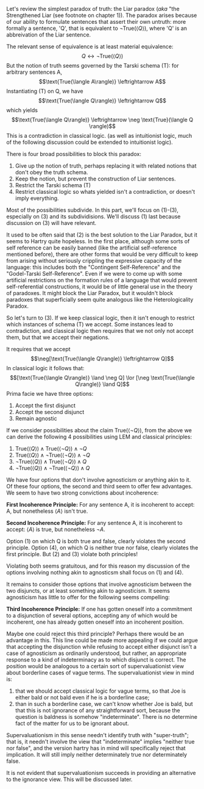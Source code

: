 Let's review the simplest paradox of truth: the Liar paradox (*aka* "the Strengthened Liar (see footnote on chapter 1)). The paradox arises because of our ability to formulate sentences that assert their own untruth: more formally a sentence, 'Q', that is equivalent to $\neg \text{True}(\langle Q \rangle)$, where 'Q' is an abbreivation of the Liar sentence.

The relevant sense of equivalence is at least material equivalence: $$Q \leftrightarrow \neg \text{True}(\langle Q \rangle)$$
But the notion of truth seems governed by the Tarski schema (T): for arbitrary sentences A, $$\text{True(\langle A\rangle)} \leftrightarrow A$$
Instantiating (T) on Q, we have $$\text{True(\langle Q\rangle)} \leftrightarrow Q$$
which yields $$\text{True(\langle Q\rangle)} \leftrightarrow \neg \text{True}(\langle Q \rangle)$$
This is a contradiction in classical logic.  (as well as intuitionist logic, much of the following discussion could be extended to intuitionist logic).

There is four broad possibilities to block this paradox:
1. Give up the notion of truth, perhaps replacing it with related notions that don't obey the truth schema.
2. Keep the notion, but prevent the construction of Liar sentences.
3. Restrict the Tarski schema (T)
4. Restrict classical logic so whats yielded isn't a contradiction, or doesn't imply everything.

Most of the possibilities subdivide. In this part, we'll focus on (1)-(3), especially on (3) and its subdividisions. We'll discuss (1) last because discussion on (3) will have relevant.

It used to be often said that (2) is the best solution to the Liar Paradox, but it seems to Hartry quite hopeless. In the first place, although some sorts of self reference can be easily banned (like the artificial self-reference mentioned before), there are other forms that would be very difficult to keep from arising without seriously crippling the expressive capacity of the language: this includes both the "Contingent Self-Reference" and the "Godel-Tarski Self-Reference". Even if we were to come up with some artificial restrictions on the formation rules of a language that would prevent self-referential constructions, it would be of little general use in the theory of paradoxes. It might block the Liar Paradox, but it wouldn't block paradoxes that superficially seem quite analogous like the Heterologicality Paradox.

So let's turn to (3). If we keep classical logic, then it isn't enough to restrict which instances of schema (T) we accept. Some instances lead to contradiction, and classical logic then requires that we not only not accept them, but that we accept their negations.

It requires that we accept $$\neg[\text{True(\langle Q\rangle)} \leftrightarrow Q]$$
In classical logic it follows that: $$[\text{True(\langle Q\rangle)} \land \neg Q] \lor [\neg \text{True(\langle Q\rangle)} \land Q]$$
Prima facie we have three options:
1. Accept the first disjunct
2. Accept the second disjunct
3. Remain agnostic

If we consider possibilities about the claim $\text{True}(\langle \neg Q \rangle)$, from the above we can derive the following 4 possibilities using LEM and classical principles:
1. $\text{True}(\langle Q \rangle) \land \text{True}(\langle \neg Q \rangle) \land \neg Q$
2. $\text{True}(\langle Q \rangle) \land \neg \text{True}(\langle \neg Q \rangle) \land \neg Q$
3. $\neg \text{True}(\langle Q \rangle) \land \text{True}(\langle \neg Q \rangle) \land Q$
4. $\neg \text{True}(\langle Q \rangle) \land \neg \text{True}(\langle \neg Q \rangle) \land Q$

We have four options that don't involve agnosticism or anything akin to it. Of these four options, the second and third seem to offer few advantages. We seem to have two strong convictions about incoherence:

**First Incoherence Principle:** For any sentence A, it is incoherent to accept: A, but nonetheless $\langle A \rangle$ isn't true.

**Second Incoherence Principle:** For any sentence A, it is incoherent to accept: $\langle A \rangle$ is true, but nonetheless $\neg A$.

Option (1) on which Q is both true and false, clearly violates the second principle. Option (4), on which Q is neither true nor false, clearly violates the first principle. But (2) and (3) violate both principles!

Violating both seems gratuitous, and for this reason my discussion of the options involving nothing akin to agnosticsm shall focus on (1) and (4).

It remains to consider those options that involve agnosticism between the two disjuncts, or at least something akin to agnosticism. It seems agnosticism has little to offer for the following seems compelling:

**Third Incoherence Principle:** If one has gotten oneself into a commitment to a disjunction of several options, accepting any of which would be incoherent, one has already gotten oneself into an incoherent position.

Maybe one could reject this third principle? Perhaps there would be an advantage in this. This line could be made more appealing if we could argue that accepting the disjunction while refusing to accept either disjunct isn't a case of agnosticism as ordinarily understood, but rather, an appropriate response to a kind of indeterminacy as to which disjunct is correct. The position would be analogous to a certain sort of supervaluationist view about borderline cases of vague terms. The supervaluationist view in mind is:
1. that we should accept classical logic for vague terms, so that Joe is either bald or not bald even if he is a borderline case;
2. than in such a borderline case, we can't know whether Joe is bald, but that this is not ignorance of any straightforward sort, because the question is baldness is somehow "indeterminate". There is no determine fact of the matter for us to be ignorant about.

Supervaluationism in this sense needn't identify truth with "super-truth"; that is, it needn't involve the view that "indeterminate" implies "neither true nor false", and the version hartry has in mind will specifically reject that implication. It will still imply neither determinately true nor determinately false.

It is not evident that supervaluationism succeeds in providing an alternative to the ignorance view. This will be discussed later.
